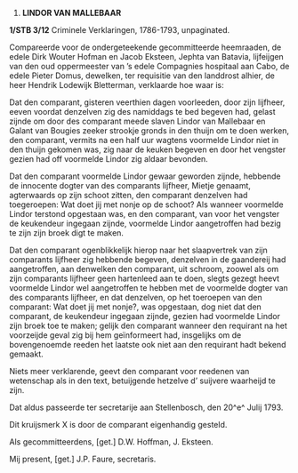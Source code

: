 1.  **LINDOR VAN MALLEBAAR**

**1/STB 3/12** Criminele Verklaringen, 1786-1793, unpaginated.

Compareerde voor de ondergeteekende gecommitteerde heemraaden, de edele
Dirk Wouter Hofman en Jacob Eksteen, Jephta van Batavia, lijfeijgen van
den oud oppermeester van ’s edele Compagnies hospitaal aan Cabo, de
edele Pieter Domus, dewelken, ter requisitie van den landdrost alhier,
de heer Hendrik Lodewijk Bletterman, verklaarde hoe waar is:

Dat den comparant, gisteren veerthien dagen voorleeden, door zijn
lijfheer, eeven voordat denzelven zig des namiddags te bed begeven had,
gelast zijnde om door des comparant meede slaven Lindor van Mallebaar en
Galant van Bougies zeeker strookje gronds in den thuijn om te doen
werken, den comparant, vermits na een half uur wagtens voormelde Lindor
niet in den thuijn gekomen was, zig naar de keuken begeven en door het
vengster gezien had off voormelde Lindor zig aldaar bevonden.

Dat den comparant voormelde Lindor gewaar geworden zijnde, hebbende de
innocente dogter van des comparants lijfheer, Mietje genaamt,
agterwaards op zijn schoot zitten, den comparant denzelven had
toegeroepen: Wat doet jij met nonje op de schoot? Als wanneer voormelde
Lindor terstond opgestaan was, en den comparant, van voor het vengster
de keukendeur ingegaan zijnde, voormelde Lindor aangetroffen had bezig
te zijn zijn broek digt te maken.

Dat den comparant ogenblikkelijk hierop naar het slaapvertrek van zijn
comparants lijfheer zig hebbende begeven, denzelven in de gaandereij had
aangetroffen, aan denwelken den comparant, uit schroom, zoowel als om
zijn comparants lijfheer geen hartenleed aan te doen, slegts gezegt
heevt voormelde Lindor wel aangetroffen te hebben met de voormelde
dogter van des comparants lijfheer, en dat denzelven, op het toeroepen
van den comparant: Wat doet jij met nonje?, was opgestaan, dog niet dat
den comparant, de keukendeur ingegaan zijnde, gezien had voormelde
Lindor zijn broek toe te maken; gelijk den comparant wanneer den
requirant na het voorzeijde geval zig bij hem geïnformeert had,
insgelijks om de bovengenoemde reeden het laatste ook niet aan den
requirant hadt bekend gemaakt.

Niets meer verklarende, geevt den comparant voor reedenen van wetenschap
als in den text, betuijgende hetzelve d’ suijvere waarheijd te zijn.

Dat aldus passeerde ter secretarije aan Stellenbosch, den 20^e^ Julij
1793.

Dit kruijsmerk X is door de comparant eigenhandig gesteld.

Als gecommitteerdens, \[get.\] D.W. Hoffman, J. Eksteen.

Mij present, \[get.\] J.P. Faure, secretaris.
